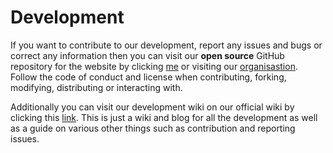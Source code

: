 # Development

If you want to contribute to our development, report any issues and bugs or correct any information then you can visit our **open source** GitHub repository for the website by clicking [me](https://Islamic-Hub/islamic-hub.github.io) or visiting our [organisastion](https://github.com/Islamic-Hub). Follow the code of conduct and license when contributing, forking, modifying, distributing or interacting with. 

Additionally you can visit our development wiki on our official wiki by clicking this [link](https://islam.miraheze.org/dev_wiki). This is just a wiki and blog for all the development as well as a guide on various other things such as contribution and reporting issues.
